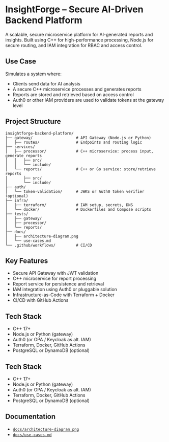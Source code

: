 # InsightForge – Secure AI-Driven Backend Platform

A scalable, secure microservice platform for AI-generated reports and insights. Built using C++ for high-performance processing, Node.js for secure routing, and IAM integration for RBAC and access control.

## Use Case

Simulates a system where:

- Clients send data for AI analysis
- A secure C++ microservice processes and generates reports
- Reports are stored and retrieved based on access control
- Auth0 or other IAM providers are used to validate tokens at the gateway level

## Project Structure

```text
insightforge-backend-platform/
├── gateway/                   # API Gateway (Node.js or Python)
│   ├── routes/                # Endpoints and routing logic
├── services/
│   ├── processor/             # C++ microservice: process input, generate reports
│   │   ├── src/
│   │   └── include/
│   └── reports/               # C++ or Go service: store/retrieve reports
│       ├── src/
│       └── include/
├── auth/
│   └── token-validation/      # JWKS or Auth0 token verifier (optional)
├── infra/
│   ├── terraform/             # IAM setup, secrets, DNS
│   └── docker/                # Dockerfiles and Compose scripts
├── tests/
│   ├── gateway/
│   ├── processor/
│   └── reports/
├── docs/
│   ├── architecture-diagram.png
│   └── use-cases.md
└── .github/workflows/         # CI/CD
```

## Key Features

- Secure API Gateway with JWT validation
- C++ microservice for report processing
- Report service for persistence and retrieval
- IAM integration using Auth0 or pluggable solution
- Infrastructure-as-Code with Terraform + Docker
- CI/CD with GitHub Actions

## Tech Stack

- C++ 17+
- Node.js or Python (gateway)
- Auth0 (or OPA / Keycloak as alt. IAM)
- Terraform, Docker, GitHub Actions
- PostgreSQL or DynamoDB (optional)

## Tech Stack

- C++ 17+
- Node.js or Python (gateway)
- Auth0 (or OPA / Keycloak as alt. IAM)
- Terraform, Docker, GitHub Actions
- PostgreSQL or DynamoDB (optional)

## Documentation

- [`docs/architecture-diagram.png`](docs/architecture-diagram.png)
- [`docs/use-cases.md`](docs/use-cases.md)
